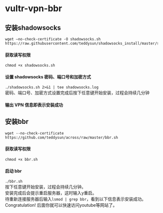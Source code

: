 # vultr-vpn-bbr
## 安装shadowsocks
```
wget –no-check-certificate -O shadowsocks.sh https://raw.githubusercontent.com/teddysun/shadowsocks_install/master/shadowsocks.sh
```
#### 获取读写权限
`chmod +x shadowsocks.sh`
#### 设置 shadowsocks 密码、端口号和加密方式
`./shadowsocks.sh 2>&1 | tee shadowsocks.log`  
密码、端口号、加密方式设置完成后按下任意键开始安装，过程会持续几分钟
#### 输出 VPN 信息即表示安装成功
## 安装bbr
```
wget --no-check-certificate https://github.com/teddysun/across/raw/master/bbr.sh
```
#### 获取读写权限
`chmod +x bbr.sh`
#### 启动 bbr
`./bbr.sh`  
按下任意键开始安装，过程会持续几分钟。<br>
安装完成后会提示重启服务器，这时输入y重启。<br>
待重新连接服务器后输入`lsmod | grep bbr`，看到以下信息表示安装成功。<br>
Congratulation! 后面你就可以快速访问youtube等网站了。
